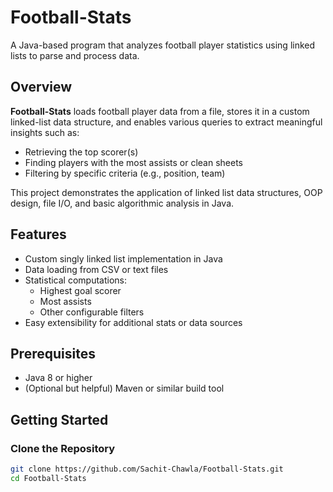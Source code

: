 # Football-Stats

A Java-based program that analyzes football player statistics using linked lists to parse and process data.

##  Overview

**Football-Stats** loads football player data from a file, stores it in a custom linked-list data structure, and enables various queries to extract meaningful insights such as:

- Retrieving the top scorer(s)
- Finding players with the most assists or clean sheets
- Filtering by specific criteria (e.g., position, team)

This project demonstrates the application of linked list data structures, OOP design, file I/O, and basic algorithmic analysis in Java.

##  Features

- Custom singly linked list implementation in Java  
- Data loading from CSV or text files  
- Statistical computations:
  - Highest goal scorer
  - Most assists
  - Other configurable filters
- Easy extensibility for additional stats or data sources

##  Prerequisites

- Java 8 or higher  
- (Optional but helpful) Maven or similar build tool

##  Getting Started

### Clone the Repository

```bash
git clone https://github.com/Sachit-Chawla/Football-Stats.git
cd Football-Stats
